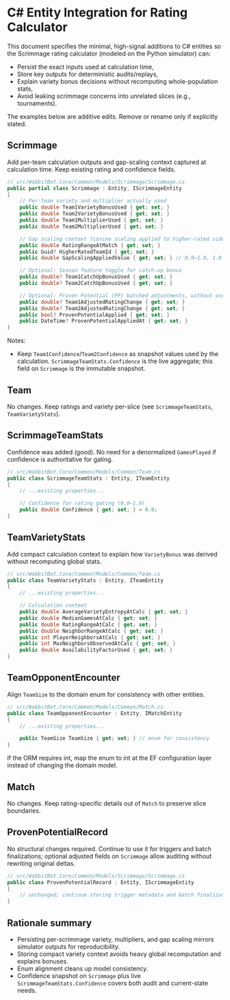 # C# Entity Integration for Rating Calculator

This document specifies the minimal, high-signal additions to C# entities so the Scrimmage rating calculator (modeled on the Python simulator) can:
- Persist the exact inputs used at calculation time,
- Store key outputs for deterministic audits/replays,
- Explain variety bonus decisions without recomputing whole-population stats,
- Avoid leaking scrimmage concerns into unrelated slices (e.g., tournaments).

The examples below are additive edits. Remove or rename only if explicitly stated.

## Scrimmage

Add per-team calculation outputs and gap-scaling context captured at calculation time. Keep existing rating and confidence fields.

```csharp
// src/WabbitBot.Core/Common/Models/Scrimmage/Scrimmage.cs
public partial class Scrimmage : Entity, IScrimmageEntity
{
    // Per-team variety and multiplier actually used
    public double Team1VarietyBonusUsed { get; set; }
    public double Team2VarietyBonusUsed { get; set; }
    public double Team1MultiplierUsed { get; set; }
    public double Team2MultiplierUsed { get; set; }

    // Gap scaling context (cosine scaling applied to higher-rated side when applicable)
    public double RatingRangeAtMatch { get; set; }
    public Guid? HigherRatedTeamId { get; set; }
    public double GapScalingAppliedValue { get; set; } // 0.0–1.0, 1.0 means no reduction

    // Optional: Season feature toggle for catch-up bonus
    public double? Team1CatchUpBonusUsed { get; set; }
    public double? Team2CatchUpBonusUsed { get; set; }

    // Optional: Proven Potential (PP) batched adjustments, without overwriting original changes
    public double? Team1AdjustedRatingChange { get; set; }
    public double? Team2AdjustedRatingChange { get; set; }
    public bool? ProvenPotentialApplied { get; set; }
    public DateTime? ProvenPotentialAppliedAt { get; set; }
}
```

Notes:
- Keep `Team1Confidence`/`Team2Confidence` as snapshot values used by the calculation. `ScrimmageTeamStats.Confidence` is the live aggregate; this field on `Scrimmage` is the immutable snapshot.

## Team

No changes. Keep ratings and variety per-slice (see `ScrimmageTeamStats`, `TeamVarietyStats`).

## ScrimmageTeamStats

Confidence was added (good). No need for a denormalized `GamesPlayed` if confidence is authoritative for gating.

```csharp
// src/WabbitBot.Core/Common/Models/Common/Team.cs
public class ScrimmageTeamStats : Entity, ITeamEntity
{
    // ...existing properties...

    // Confidence for rating gating (0.0–1.0)
    public double Confidence { get; set; } = 0.0;
}
```

## TeamVarietyStats

Add compact calculation context to explain how `VarietyBonus` was derived without recomputing global stats.

```csharp
// src/WabbitBot.Core/Common/Models/Common/Team.cs
public class TeamVarietyStats : Entity, ITeamEntity
{
    // ...existing properties...

    // Calculation context
    public double AverageVarietyEntropyAtCalc { get; set; }
    public double MedianGamesAtCalc { get; set; }
    public double RatingRangeAtCalc { get; set; }
    public double NeighborRangeAtCalc { get; set; }
    public int PlayerNeighborsAtCalc { get; set; }
    public int MaxNeighborsObservedAtCalc { get; set; }
    public double AvailabilityFactorUsed { get; set; }
}
```

## TeamOpponentEncounter

Align `TeamSize` to the domain enum for consistency with other entities.

```csharp
// src/WabbitBot.Core/Common/Models/Common/Match.cs
public class TeamOpponentEncounter : Entity, IMatchEntity
{
    // ...existing properties...

    public TeamSize TeamSize { get; set; } // enum for consistency
}
```

If the ORM requires int, map the enum to int at the EF configuration layer instead of changing the domain model.

## Match

No changes. Keep rating-specific details out of `Match` to preserve slice boundaries.

## ProvenPotentialRecord

No structural changes required. Continue to use it for triggers and batch finalizations; optional adjusted fields on `Scrimmage` allow auditing without rewriting original deltas.

```csharp
// src/WabbitBot.Core/Common/Models/Scrimmage/Scrimmage.cs
public class ProvenPotentialRecord : Entity, IScrimmageEntity
{
    // unchanged; continue storing trigger metadata and batch finalization summaries
}
```

## Rationale summary
- Persisting per-scrimmage variety, multipliers, and gap scaling mirrors simulator outputs for reproducibility.
- Storing compact variety context avoids heavy global recomputation and explains bonuses.
- Enum alignment cleans up model consistency.
- Confidence snapshot on `Scrimmage` plus live `ScrimmageTeamStats.Confidence` covers both audit and current-state needs.
